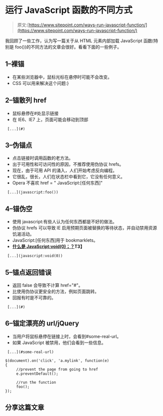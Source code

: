 # 运行 JavaScript 函数的不同方式

> 原文:[https://www.sitepoint.com/ways-run-javascript-function/](https://www.sitepoint.com/ways-run-javascript-function/)

我回顾了一些工作，认为写一篇关于从 HTML 元素内部加载 JavaScript 函数(特别是 foo())的不同方法的文章会很好。看看下面的一些例子。

## 1–裸锚

*   在某些浏览器中，鼠标光标在悬停时可能不会改变。
*   CSS 可以用来解决这个问题:}

## 2–锚散列 href

*   鼠标悬停在#处显示链接
*   在 IE6、IE7 上，页面可能会移动到顶部

```
 [...](#) 
```

## 3–伪锚点

*   点击链接时调用函数的老方法。
*   出于可用性和可访问性的原因，不推荐使用伪协议 hrefs。
*   现在，由于可用 API 的涌入，人们开始考虑反向编程。
*   它很乱，很长，人们在状态栏中看到它，它没有任何意义。
*   Opera 不喜欢 href = " JavaScript:[任何东西]"

```
 [...](javascript:foo()) 
```

## 4–锚伪空

*   使用 javascript:有些人认为任何东西都是不好的做法。
*   伪协议 hrefs 可以导致 IE 启用预期页面被替换的等待状态，并自动禁用资源饥渴活动。
*   JavaScript:[任何东西]用于 bookmarklets。
*   **[什么是 JavaScript:void(0)；？](http://www.jquery4u.com/?p=16679)T3】**

```
 [...](javascript:void(0)) 
```

## 5–锚点返回错误

*   返回 false 会导致不计算 href="#"。
*   比使用伪协议更安全的方法，例如页面跳转。
*   回报有时是不可靠的。

```
 [...](#) 
```

## 6–锚定漂亮的 url/jQuery

*   当用户将鼠标悬停在链接上时，会看到#some-real-url。
*   如果 JavaScript 被禁用，他们会看到一些信息。

```
 [...](#some-real-url) 

$(document).on('click', 'a.mylink', function(e)
{
     //prevent the page from going to href
     e.preventDefault();

     //run the function
     foo();
});
```

## 分享这篇文章